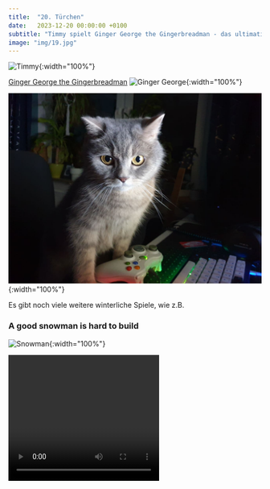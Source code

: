 ```yaml
---
title:  "20. Türchen"
date:   2023-12-20 00:00:00 +0100
subtitle: "Timmy spielt Ginger George the Gingerbreadman - das ultimative Weihnachtsspiel."
image: "img/19.jpg"
---
```


![Timmy](../img/19.jpg){:width="100%"}

[Ginger George the Gingerbreadman](https://limered.itch.io/generous-ginger-george-the-gingerbreadman)
![Ginger George](../img/gingerGeorge.png){:width="100%"}

![Timmy](../img/091.jpg){:width="100%"}

Es gibt noch viele weitere winterliche Spiele, wie z.B.
### A good snowman is hard to build
![Snowman](../img/snowman.jpg){:width="100%"}

<video autoplay loop width="300" height="250" controls>
  <source src="../img/animation.gif.mp4" type="video/mp4">
Your browser does not support the video tag.
</video>
